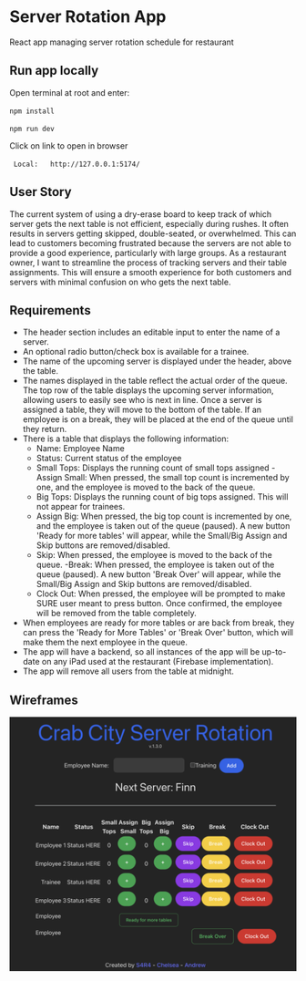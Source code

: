 # Server Rotation App
React app managing server rotation schedule for restaurant

## Run app locally
Open terminal at root and enter:

`npm install`

`npm run dev`


Click on link to open in browser

` Local:   http://127.0.0.1:5174/`


## User Story
The current system of using a dry-erase board to keep track of which server gets the next table is not efficient, especially during rushes. It often results in servers getting skipped, double-seated, or overwhelmed. This can lead to customers becoming frustrated because the servers are not able to provide a good experience, particularly with large groups. As a restaurant owner, I want to streamline the process of tracking servers and their table assignments. This will ensure a smooth experience for both customers and servers with minimal confusion on who gets the next table.


## Requirements
- The header section includes an editable input to enter the name of a server.
- An optional radio button/check box is available for a trainee.
- The name of the upcoming server is displayed under the header, above the table.
- The names displayed in the table reflect the actual order of the queue. The top row of the table displays the upcoming server information, allowing users to easily see who is next in line. Once a server is assigned a table, they will move to the bottom of the table. If an employee is on a break, they will be placed at the end of the queue until they return.
- There is a table that displays the following information:
  - Name: Employee Name
  - Status: Current status of the employee
  - Small Tops: Displays the running count of small tops assigned
   -Assign Small: When pressed, the small top count is incremented by one, and the employee is moved to the back of the queue.
  - Big Tops: Displays the running count of big tops assigned. This will not appear for trainees.
  - Assign Big: When pressed, the big top count is incremented by one, and the employee is taken out of the queue (paused). A new button 'Ready for more tables' will appear, while the Small/Big Assign and Skip buttons are removed/disabled.
  - Skip: When pressed, the employee is moved to the back of the queue.
   -Break: When pressed, the employee is taken out of the queue (paused). A new button 'Break Over' will appear, while the Small/Big Assign and Skip buttons are removed/disabled.
  - Clock Out: When pressed, the employee will be prompted to make SURE user meant to press button. Once confirmed, the employee will be removed from the table completely.
- When employees are ready for more tables or are back from break, they can press the 'Ready for More Tables' or 'Break Over' button, which will make them the next employee in the queue.
- The app will have a backend, so all instances of the app will be up-to-date on any iPad used at the restaurant (Firebase implementation).
- The app will remove all users from the table at midnight.


## Wireframes
<!-- ![wireframe](./src/assets/wireframe.png)
![wireframe2](./src/assets/wireframe2.png) -->
![wireframe3](./src/assets/wireframe3.png)



